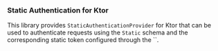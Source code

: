 ### Static Authentication for Ktor

This library provides `StaticAuthenticationProvider` for Ktor that can be used to authenticate requests using
the `Static` schema and the corresponding static token configured through the ``.